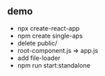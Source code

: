 ## demo

- npx create-react-app
- npm create single-aps
- delete public/
- root-component.js => app.js
- add file-loader
- npm run start:standalone
